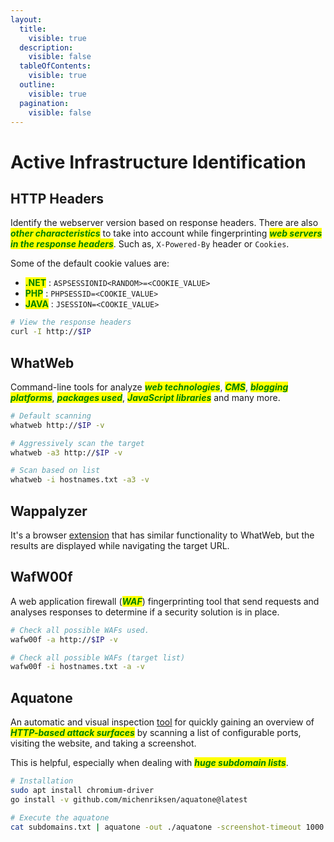 ```yaml
---
layout:
  title:
    visible: true
  description:
    visible: false
  tableOfContents:
    visible: true
  outline:
    visible: true
  pagination:
    visible: false
---
```


# Active Infrastructure Identification

## HTTP Headers

Identify the webserver version based on response headers. There are also _<mark style="color:green;">**other characteristics**</mark>_ to take into account while fingerprinting _<mark style="color:green;">**web servers in the response headers**</mark>_. Such as, `X-Powered-By` header or `Cookies`.

Some of the default cookie values are:

* <mark style="color:green;">**.NET**</mark> : `ASPSESSIONID<RANDOM>=<COOKIE_VALUE>`
* <mark style="color:green;">**PHP**</mark> : `PHPSESSID=<COOKIE_VALUE>`
* <mark style="color:green;">**JAVA**</mark> : `JSESSION=<COOKIE_VALUE>`

```bash
# View the response headers
curl -I http://$IP
```

## WhatWeb

Command-line tools for analyze _<mark style="color:green;">**web technologies**</mark>_, _<mark style="color:green;">**CMS**</mark>_, _<mark style="color:green;">**blogging platforms**</mark>_, _<mark style="color:green;">**packages used**</mark>_, _<mark style="color:green;">**JavaScript libraries**</mark>_ and many more.

```bash
# Default scanning
whatweb http://$IP -v

# Aggressively scan the target
whatweb -a3 http://$IP -v

# Scan based on list
whatweb -i hostnames.txt -a3 -v
```

## Wappalyzer

It's a browser [extension](https://www.wappalyzer.com/) that has similar functionality to WhatWeb, but the results are displayed while navigating the target URL.

## WafW00f

A web application firewall (_<mark style="color:green;">**WAF**</mark>_) fingerprinting tool that send requests and analyses responses to determine if a security solution is in place.

```bash
# Check all possible WAFs used.
wafw00f -a http://$IP -v

# Check all possible WAFs (target list)
wafw00f -i hostnames.txt -a -v
```

## Aquatone

An automatic and visual inspection [tool](https://github.com/michenriksen/aquatone) for quickly gaining an overview of _<mark style="color:green;">**HTTP-based attack surfaces**</mark>_ by scanning a list of configurable ports, visiting the website, and taking a screenshot.

This is helpful, especially when dealing with _<mark style="color:green;">**huge subdomain lists**</mark>_.

```bash
# Installation
sudo apt install chromium-driver
go install -v github.com/michenriksen/aquatone@latest

# Execute the aquatone
cat subdomains.txt | aquatone -out ./aquatone -screenshot-timeout 1000
```
